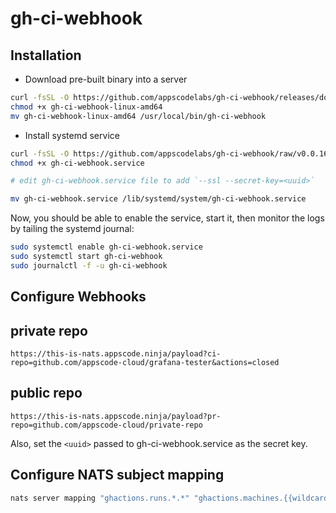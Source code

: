 # gh-ci-webhook

## Installation

- Download pre-built binary into a server

```bash
curl -fsSL -O https://github.com/appscodelabs/gh-ci-webhook/releases/download/v0.0.16/gh-ci-webhook-linux-amd64
chmod +x gh-ci-webhook-linux-amd64
mv gh-ci-webhook-linux-amd64 /usr/local/bin/gh-ci-webhook
```

- Install systemd service

```bash
curl -fsSL -O https://github.com/appscodelabs/gh-ci-webhook/raw/v0.0.16/hack/systemd/gh-ci-webhook.service
chmod +x gh-ci-webhook.service

# edit gh-ci-webhook.service file to add `--ssl --secret-key=<uuid>`

mv gh-ci-webhook.service /lib/systemd/system/gh-ci-webhook.service
```

Now, you should be able to enable the service, start it, then monitor the logs by tailing the systemd journal:

```bash
sudo systemctl enable gh-ci-webhook.service
sudo systemctl start gh-ci-webhook
sudo journalctl -f -u gh-ci-webhook
```

## Configure Webhooks

## private repo
`https://this-is-nats.appscode.ninja/payload?ci-repo=github.com/appscode-cloud/grafana-tester&actions=closed`

## public repo
`https://this-is-nats.appscode.ninja/payload?pr-repo=github.com/appscode-cloud/private-repo`

Also, set the `<uuid>` passed to gh-ci-webhook.service as the secret key.

## Configure NATS subject mapping

```bash
nats server mapping "ghactions.runs.*.*" "ghactions.machines.{{wildcard(1)}}.{{partition(1,2)}}"
```